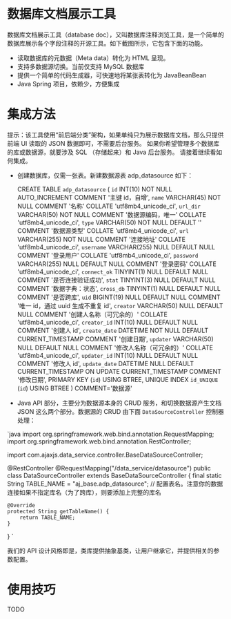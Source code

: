 # 数据库文档展示工具
数据库文档展示工具（database doc），又叫数据库注释浏览工具，是一个简单的数据库展示各个字段注释的开源工具。如下截图所示，它包含下面的功能。

- 读取数据库的元数据（Meta data）转化为 HTML 呈现。
- 支持多数据源切换。当前仅支持 MySQL 数据库
- 提供一个简单的代码生成器，可快速地将某张表转化为 JavaBeanBean
- Java Spring 项目，依赖少，方便集成

# 集成方法
提示：该工具使用“前后端分类”架构，如果单纯只为展示数据库文档，那么只提供前端 UI 读取的 JSON 数据即可，不需要后台服务。
如果你希望管理多个数据库的库或数据源，就要涉及 SQL （存储起来）和 Java 后台服务。
请接着继续看如何集成。

- 创建数据库，仅需一张表。新建数据源表 adp_datasource 如下：


    CREATE TABLE `adp_datasource` (
        `id` INT(10) NOT NULL AUTO_INCREMENT COMMENT '主键 id，自增',
        `name` VARCHAR(45) NOT NULL COMMENT '名称' COLLATE 'utf8mb4_unicode_ci',
        `url_dir` VARCHAR(50) NOT NULL COMMENT '数据源编码，唯一' COLLATE 'utf8mb4_unicode_ci',
        `type` VARCHAR(50) NOT NULL DEFAULT '' COMMENT '数据源类型' COLLATE 'utf8mb4_unicode_ci',
        `url` VARCHAR(255) NOT NULL COMMENT '连接地址' COLLATE 'utf8mb4_unicode_ci',
        `username` VARCHAR(255) NULL DEFAULT NULL COMMENT '登录用户' COLLATE 'utf8mb4_unicode_ci',
        `password` VARCHAR(255) NULL DEFAULT NULL COMMENT '登录密码' COLLATE 'utf8mb4_unicode_ci',
        `connect_ok` TINYINT(1) NULL DEFAULT NULL COMMENT '是否连接验证成功',
        `stat` TINYINT(3) NULL DEFAULT NULL COMMENT '数据字典：状态',
        `cross_db` TINYINT(1) NULL DEFAULT NULL COMMENT '是否跨库',
        `uid` BIGINT(19) NULL DEFAULT NULL COMMENT '唯一 id，通过 uuid 生成不重复 id',
        `creator` VARCHAR(50) NULL DEFAULT NULL COMMENT '创建人名称（可冗余的）' COLLATE 'utf8mb4_unicode_ci',
        `creator_id` INT(10) NULL DEFAULT NULL COMMENT '创建人 id',
        `create_date` DATETIME NOT NULL DEFAULT CURRENT_TIMESTAMP COMMENT '创建日期',
        `updater` VARCHAR(50) NULL DEFAULT NULL COMMENT '修改人名称（可冗余的）' COLLATE 'utf8mb4_unicode_ci',
        `updater_id` INT(10) NULL DEFAULT NULL COMMENT '修改人 id',
        `update_date` DATETIME NULL DEFAULT CURRENT_TIMESTAMP ON UPDATE CURRENT_TIMESTAMP COMMENT '修改日期',
        PRIMARY KEY (`id`) USING BTREE,
        UNIQUE INDEX `id_UNIQUE` (`id`) USING BTREE
    )
    COMMENT='数据源'


- Java API 部分，主要分为数据源本身的 CRUD 服务，和切换数据源产生文档 JSON 这么两个部分。数据源的 CRUD 由下面 `DataSourceController` 控制器处理：

`java
import org.springframework.web.bind.annotation.RequestMapping;
import org.springframework.web.bind.annotation.RestController;

import com.ajaxjs.data_service.controller.BaseDataSourceController;

@RestController
@RequestMapping("/data_service/datasource")
public class DataSourceController extends BaseDataSourceController {
	final static String TABLE_NAME = "aj_base.adp_datasource"; // 配置表名。注意你的数据连接如果不指定库名（为了跨库），则要添加上完整的库名

	@Override
	protected String getTableName() { 
		return TABLE_NAME;
	}
}
`

我们的 API 设计风格即是，类库提供抽象基类，让用户继承它，并提供相关的参数配置。



# 使用技巧

TODO